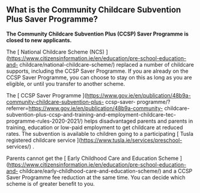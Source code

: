 ##  What is the Community Childcare Subvention Plus Saver Programme?

**The Community Childcare Subvention Plus (CCSP) Saver Programme is closed to
new applicants.**

The [ National Childcare Scheme (NCS)
](https://www.citizensinformation.ie/en/education/pre-school-education-and-
childcare/national-childcare-scheme/) replaced a number of childcare supports,
including the CCSP Saver Programme. If you are already on the CCSP Saver
Programme, you can choose to stay on this as long as you are eligible, or
until you transfer to another scheme.

The [ CCSP Saver Programme
](https://www.gov.ie/en/publication/48b9a-community-childcare-subvention-plus-
ccsp-saver-
programme/?referrer=https://www.gov.ie/en/publication/48b9a-community-
childcare-subvention-plus-ccsp-and-training-and-employment-childcare-tec-
programme-rules-2020-2021/) helps disadvantaged parents and parents in
training, education or low-paid employment to get childcare at reduced rates.
The subvention is available to children going to a participating [ Tusla
registered childcare service ](https://www.tusla.ie/services/preschool-
services/) .

Parents cannot get the [ Early Childhood Care and Education Scheme
](https://www.citizensinformation.ie/en/education/pre-school-education-and-
childcare/early-childhood-care-and-education-scheme/) and a CCSP Saver
Programme fee reduction at the same time. You can decide which scheme is of
greater benefit to you.
